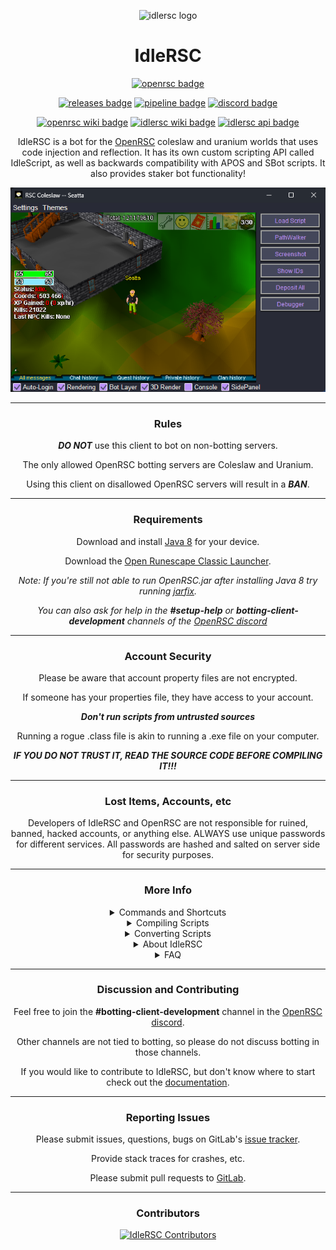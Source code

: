 <div align="center">

![idlersc logo](doc/images/logo.png "IdleRSC Logo")

# IdleRSC
[![openrsc badge](https://img.shields.io/badge/OpenRSC_Launcher-0?style=flat&label=Play&color=045CDD)][launcher]

[![releases badge](https://gitlab.com/openrsc/idlersc/-/badges/release.svg "Latest IdleRSC Releases")][releases]
[![pipeline badge](https://gitlab.com/openrsc/idlersc/badges/main/pipeline.svg?key_text=Pipeline "Idlersc Commits")][commits]
[![discord badge](https://img.shields.io/discord/459699205674369025?logo=discord&logoColor=%23FFFFFF&label=Open%20RSC&color=%235865F2 "Open Runescape Classic Discord")][discord]

[![openrsc wiki badge](https://img.shields.io/badge/OpenRSC-0?style=flat&color=045CDD&label=Wiki "OpenRSC Wiki")][openrsc-wiki]
[![idlersc wiki badge](https://img.shields.io/badge/IdleRSC-0?style=flat&color=454545&label=Wiki "IdleRSC Wiki")][wiki]
[![idlersc api badge](https://img.shields.io/badge/IdleRSC%20API-0?style=flat&logo=gitlab&logoColor=ff8800&color=454545  "IdleRSC API")][api]

IdleRSC is a bot for the [OpenRSC][openrsc] coleslaw and uranium worlds that uses code injection and
reflection. It has its own custom scripting API called IdleScript, as well as
backwards compatibility with APOS and SBot scripts. It also provides staker
bot functionality!

![main window screenshot](doc/images/main-window.png "Main window")

---

### Rules
***DO NOT*** use this client to bot on non-botting servers.

The only allowed OpenRSC botting servers are Coleslaw and Uranium.

Using this client on disallowed OpenRSC servers will result in a ***BAN***.

---

### Requirements
  Download and install [Java 8][java8] for your device.

  Download the [Open Runescape Classic Launcher][launcher].

  *Note: If you're still not able to run OpenRSC.jar after installing Java 8 try running [jarfix][jarfix].*

  *You can also ask for help in the **#setup-help** or **botting-client-development** channels of the [OpenRSC discord][discord]*

---

### Account Security

Please be aware that account property files are not encrypted.

If someone has your properties file, they have access to your account.

***Don't run scripts from untrusted sources***

Running a rogue .class file is akin to running a .exe
file on your computer.

***IF YOU DO NOT TRUST IT, READ THE SOURCE CODE BEFORE
COMPILING IT!!!***

---

### Lost Items, Accounts, etc

Developers of IdleRSC and OpenRSC are not responsible for ruined, banned, hacked accounts,
or anything else. ALWAYS use unique passwords for different services. All passwords are
hashed and salted on server side for security purposes.

---
### More Info

<details><summary>Commands and Shortcuts</summary>

---
#### In-Game Commands and Shortcuts
In-Game commands are typed into the game chat box.

![help menu screenshot](doc/images/help-menu.png "Help Menu")

#### CLI Startup Commands
Command Line Interface (CLI) commands can be included following a command line startup
for example `java -jar IdleRSC.jar`, or added to the `run_windows.bat` or `run_linux.sh`
script files that execute the same startup command.
<div align="left">

```
 --auto-start - Auto start bot, bypassing Account Selection window
   Must include either:
     --account
     --username and --password
 --account <account> - Load from saved account
 --script-arguments <arguments> - pass arguments to the script (e.g. dragonstone)
 --auto-login - Enable automatic log-in with credentials (--username, --password)
 --debug - Enable debug logging
 --log-window - Display log window
 --disable-gfx - Disable graphics refresh
 --help - Show help menu (F12)
 --hide-side-panel - Hide side panel
 --init-cache <server> - Initialise cache for specified server (coleslaw|uranium)
 --interlace - Enable graphics interlacing
 --ocr-type <type> - Configure OCR sleeper (internal|remote|manual)
 --ocr-server <url> - OCR server URL for remote sleep solver
 --log-window - Display log window
 --script-name <name> - Name of the script to run
 --password <password> - Account password
 --script-selector - Display script selector window
 --username <username> - Account username
 --unstick - Unstick side panel from main window
 --version - Show version
 --attack-items <item1,item2> - stake switcher attack item swapping
 --defence-items <item1,item2> - stake switcher defence items swapping
 --strength-items <item1,item2> - stake switcher strength items swapping
 --spell-id <id> - Spell id for stake switcher casting
```
</div>

---
### Stake Switcher
The stake switcher can only be configured by use of command-line parameters.
Inside your `run_windows.bat` or `run_linux.sh` script, add the following
lines:
<div align="left">

```
--attack-items 123,456
--strength-items 123,456
--defence-items 123,456
--spell-id 2
```
</div>

e.g. `java -jar IdleRSC.jar --attack-items 123,456` and so on.

Restart the bot. Press `F5`, `F6`, `F7`, `F8` to validate.

---

</details>

<details><summary>Compiling Scripts</summary>

---

### Linux
<div align="left">

```
1. Put the .java file in the src/scripting/(idlescript or sbot) folder
2. Run `./gradlew build`
```
</div>

### Windows

#### Native Scripts and SBot: (Eclipse Method)
<div align="left">

```
1. Open up the project in Eclipse
2. Add a new script to the `scripting` package.
3. Compile Jar with (compile_windows.bat) or (compile_linux.sh)
4. Run client with (run_windows.bat) or (run_linux.sh)
```
</div>

#### Native Scripts and SBot: (IntelliJ Gradle Method)
<div align="left">

```
1. Open up the project in IntelliJ
2. Save all script changes
3. Build project Class files with Gradle "Build Project"
4. Compile Jar with (compile_windows.bat) or (compile_linux.sh)
5. run client with (run_windows.bat) or (run_linux.sh)
```
</div>

#### APOS/SBot
<div align="left">

```
Easy Method: (NOT PREFERRED IF YOU ARE WANTING TO DEVELOP SCRIPTS)
WARNING: This will delete your JAR file!!!

1. Place your script in src/scripting/apos/
2. Run compile_windows.bat (or compile_linux.sh)
3. Ensure no issues compiling (they will be towards the top.)
4. Re-run the bat file.

Read "converting SBot scripts" section for compilation issues.
```
</div>

---
</details>
<details><summary>Converting Scripts</summary>

---

### Converting APOS Scripts

APOS scripts require several changes in order to be made compatible.
Please see changes made to scripts which were added.

### Converting SBot Scripts

<div align="left">

```
1. Open SBot script in a text editor.
2. Place these lines at the top of the file:
  package scripting.sbot;
  import compatibility.sbot.Script;

3. Remove the mudclient constructor.
For example, for alch.java, you would want to remove the following lines:
  public alch(mudclient rs)
  {
    super(rs);
  }
```
</div>

Compile using Eclipse or IntelliJ Gradle (preferred) or the included compilation script (compile_windows.bat)

---
</details>



<details><summary>About IdleRSC</summary>

---
  This started as a project in April 2020 due to a distinct lack of botting
  clients available for RSC post-closure.

  After Jagex decided to nerf the
  blowpipe in OSRS, the original coder gained renewed interest in January 2021,
  and the project was resurrected and released.

  The original owner is no longer part of this fork of the project. However,
  credit for writing the original client goes to DvorakKeys.

  The RSC botting scene WILL NEVER DIE! IdleRSC is the next iteration after
  APOS, STS, SBot, and AutoRune!

---
</details>

  <details><summary>FAQ</summary>

---

  <div align="left">

    Q: Can I donate to this project?
    A: No donations nor subscriptions are accepted. We don't want any money.
      We also don't believe that dumping player money into ads will make any
      difference for long term player growth and retention.
      The best way to help the team is to help with submitting bug reports,
      submitting GitLab merge requests, and spreading the word about us to
      your friends so they will want to be a part of this too!

  </div>
</details>

---
### Discussion and Contributing

Feel free to join the **#botting-client-development** channel in the [OpenRSC discord][discord].

Other channels are not tied to botting,
so please do not discuss botting in those channels.

If you would like to contribute to IdleRSC, but don't know where to start check out the [documentation][documentation].

---
### Reporting Issues
 Please submit issues, questions, bugs on GitLab's [issue tracker][issue-tracker].

 Provide stack traces for crashes, etc.

 Please submit pull requests to [GitLab][merge-requests].

 ---

### Contributors
<a href="https://gitlab.com/openrsc/idlersc/-/graphs/main?ref_type=heads">
    <img src="https://contrib.rocks/image?repo=open-rsc/idlersc" alt="IdleRSC Contributors" title="IdleRSC Contributors" width="400"/>
</a>


</div>

[openrsc]: https://rsc.vet
[openrsc-wiki]: https://rsc.vet/wiki/index.php/Open_RuneScape_Classic_Wiki
[discord]: https://discord.gg/CutQxDZ8Np
[commits]: https://gitlab.com/openrsc/idlersc/-/commits/main
[repository]: https://gitlab.com/openrsc/idlersc
[documentation]: https://openrsc.gitlab.io/idlersc
[releases]: https://gitlab.com/openrsc/idlersc/-/releases
[launcher]: https://rsc.vet/downloads/OpenRSC.jar
[issue-tracker]: https://gitlab.com/openrsc/idlersc/-/issues
[merge-requests]: https://gitlab.com/openrsc/idlersc/-/merge_requests
[contributors]: https://gitlab.com/openrsc/idlersc/-/graphs/main?ref_type=heads
[wiki]: https://gitlab.com/openrsc/idlersc/-/wikis/home
[api]: https://openrsc.gitlab.io/idlersc/overview-summary.html
[java8]: https://adoptium.net/temurin/releases/?version=8&package=jdk
[jarfix]: https://johann.loefflmann.net/downloads/jarfix.exe
